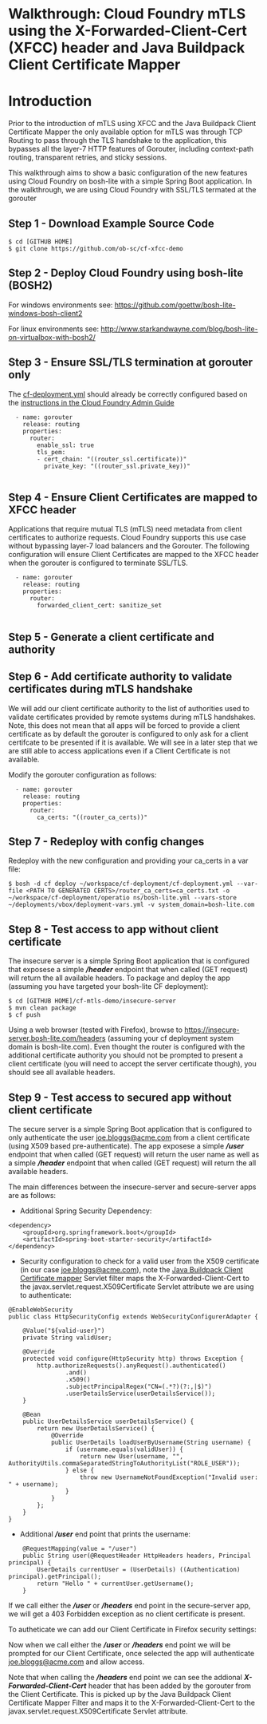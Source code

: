 # Walkthrough: Cloud Foundry mTLS using the X-Forwarded-Client-Cert (XFCC) header and Java Buildpack Client Certificate Mapper

# Introduction

Prior to the introduction of mTLS using XFCC and the Java Buildpack Client Certificate Mapper the only available option for mTLS was through TCP Routing to pass through the TLS handshake to the application, this bypasses all the layer-7 HTTP features of Gorouter, including context-path routing, transparent retries, and sticky sessions. 

This walkthrough aims to show a basic configuration of the new features using Cloud Foundry on bosh-lite with a simple Spring Boot application. In the walkthrough, we are using Cloud Foundry with SSL/TLS termated at the gorouter


## Step 1 - Download Example Source Code 

    $ cd [GITHUB HOME]
    $ git clone https://github.com/ob-sc/cf-xfcc-demo


## Step 2 - Deploy Cloud Foundry using bosh-lite (BOSH2)
For windows environments see: https://github.com/goettw/bosh-lite-windows-bosh-client2

For linux environments see: http://www.starkandwayne.com/blog/bosh-lite-on-virtualbox-with-bosh2/

## Step 3 - Ensure SSL/TLS termination at gorouter only
The [cf-deployment.yml](https://github.com/cloudfoundry/cf-deployment/blob/master/cf-deployment.yml) should already be correctly configured based on the [instructions in the Cloud Foundry Admin Guide](https://docs.cloudfoundry.org/adminguide/securing-traffic.html#gorouter_term) 

```
  - name: gorouter
    release: routing
    properties:
      router:
        enable_ssl: true
        tls_pem:
        - cert_chain: "((router_ssl.certificate))"
          private_key: "((router_ssl.private_key))"
      
```

## Step 4 - Ensure Client Certificates are mapped to XFCC header
Applications that require mutual TLS (mTLS) need metadata from client certificates to authorize requests. Cloud Foundry supports this use case without bypassing layer-7 load balancers and the Gorouter. The following configuration will ensure Client Certificates are mapped to the XFCC header when the gorouter is configured to terminate SSL/TLS.
```
  - name: gorouter
    release: routing
    properties:
      router:
        forwarded_client_cert: sanitize_set
      
```

## Step 5 - Generate a client certificate and authority


## Step 6 - Add certificate authority to validate certificates during mTLS handshake
We will add our client certificate authority to the list of authorities used to validate certificates provided by remote systems during mTLS handshakes. Note, this does not mean that all apps will be forced to provide a client certificate as by default the gorouter is configured to only ask for a client certifcate to be presented if it is available. We will see in a later step that we are still able to access applications even if a Client Certificate is not available.

Modify the gorouter configuration as follows:
```
  - name: gorouter
    release: routing
    properties:
      router:
        ca_certs: "((router_ca_certs))"
```

## Step 7 - Redeploy with config changes
Redeploy with the new configuration and providing your ca_certs in a var file:

	$ bosh -d cf deploy ~/workspace/cf-deployment/cf-deployment.yml --var-file <PATH TO GENERATED CERTS>/router_ca_certs=ca_certs.txt -o ~/workspace/cf-deployment/operatio ns/bosh-lite.yml --vars-store ~/deployments/vbox/deployment-vars.yml -v system_domain=bosh-lite.com
	
## Step 8 - Test access to app without client certificate
The insecure server is a simple Spring Boot application that is configured that exposese a simple ***/header*** endpoint that when called (GET request) will return the all available headers. To package and deploy the app (assuming you have targeted your bosh-lite CF deployment):

    $ cd [GITHUB HOME]/cf-mtls-demo/insecure-server
    $ mvn clean package
    $ cf push
    
Using a web browser (tested with Firefox), browse to https://insecure-server.bosh-lite.com/headers (assuming your cf deployment system domain is bosh-lite.com). Even thought the router is configured with the additional certificate authority you should not be prompted to present a client certificate (you will need to accept the server certificate though), you should see all available headers.

## Step 9 - Test access to secured app without client certificate
The secure server is a simple Spring Boot application that is configured to only authenticate the user joe.bloggs@acme.com from a client certificate (using X509 based pre-authenticate). The app exposese a simple ***/user*** endpoint that when called (GET request) will return the user name as well as a simple ***/header*** endpoint that when called (GET request) will return the all available headers.

The main differences between the insecure-server and secure-server apps are as follows:

- Additional Spring Security Dependency:
```
<dependency>
	<groupId>org.springframework.boot</groupId>
	<artifactId>spring-boot-starter-security</artifactId>
</dependency>
```
- Security configuration to check for a valid user from the X509 certificate (in our case joe.bloggs@acme.com), note the [Java Buildpack Client Certificate mapper](https://github.com/cloudfoundry/java-buildpack-client-certificate-mapper/) Servlet filter maps the X-Forwarded-Client-Cert to the javax.servlet.request.X509Certificate Servlet attribute we are using to authenticate:
```
@EnableWebSecurity
public class HttpSecurityConfig extends WebSecurityConfigurerAdapter {

    @Value("${valid-user}")
    private String validUser;

    @Override
    protected void configure(HttpSecurity http) throws Exception {
        http.authorizeRequests().anyRequest().authenticated()
                .and()
                .x509()
                .subjectPrincipalRegex("CN=(.*?)(?:,|$)")
                .userDetailsService(userDetailsService());
    }

    @Bean
    public UserDetailsService userDetailsService() {
        return new UserDetailsService() {
            @Override
            public UserDetails loadUserByUsername(String username) {
                if (username.equals(validUser)) {
                    return new User(username, "", AuthorityUtils.commaSeparatedStringToAuthorityList("ROLE_USER"));
                } else {
                    throw new UsernameNotFoundException("Invalid user: " + username);
                }
            }
        };
    }
}
```
- Additional ***/user*** end point that prints the username:
```
    @RequestMapping(value = "/user")
    public String user(@RequestHeader HttpHeaders headers, Principal principal) {
        UserDetails currentUser = (UserDetails) ((Authentication) principal).getPrincipal();
        return "Hello " + currentUser.getUsername();
    }
```

If we call either the ***/user*** or ***/headers*** end point in the secure-server app, we will get a 403 Forbidden exception as no client certificate is present.

To autheticate we can add our Client Certificate in Firefox security settings:

Now when we call either the ***/user*** or ***/headers*** end point we will be prompted for our Client Certificate, once selected the app will authenticate joe.bloggs@acme.com and allow access.

Note that when calling the ***/headers*** end point we can see the addional ***X-Forwarded-Client-Cert***  header that has been added by the gorouter from the Client Certificate. This is picked up by the Java Buildpack Client Certificate Mapper Filter and maps it to the X-Forwarded-Client-Cert to the javax.servlet.request.X509Certificate Servlet attribute.